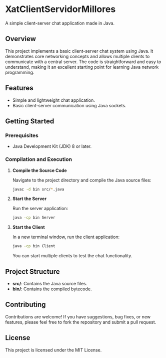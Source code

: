 # XatClientServidorMillores

A simple client-server chat application made in Java.

## Overview

This project implements a basic client-server chat system using Java. It demonstrates core networking concepts and allows multiple clients to communicate with a central server. The code is straightforward and easy to understand, making it an excellent starting point for learning Java network programming.

## Features

- Simple and lightweight chat application.
- Basic client-server communication using Java sockets.

## Getting Started

### Prerequisites

- Java Development Kit (JDK) 8 or later.

### Compilation and Execution

1. **Compile the Source Code**

   Navigate to the project directory and compile the Java source files:

   ```bash
   javac -d bin src/*.java
   ```

2. **Start the Server**

   Run the server application:

   ```bash
   java -cp bin Server
   ```

3. **Start the Client**

   In a new terminal window, run the client application:

   ```bash
   java -cp bin Client
   ```

   You can start multiple clients to test the chat functionality.

## Project Structure

- **src/**: Contains the Java source files.
- **bin/**: Contains the compiled bytecode.

## Contributing

Contributions are welcome! If you have suggestions, bug fixes, or new features, please feel free to fork the repository and submit a pull request.

## License

This project is licensed under the MIT License.
```
